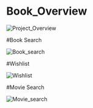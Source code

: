 # Book_Overview

![Project_Overview](https://user-images.githubusercontent.com/18111780/186892565-d29fbbbd-152c-4af9-88ca-11941d85b75e.png)

#Book Search 

![Book_search](https://user-images.githubusercontent.com/18111780/186892589-c03425c4-e0d4-418d-b8ed-facc4e02f421.png)

#Wishlist

![Wishlist](https://user-images.githubusercontent.com/18111780/186892608-24f02984-6b81-4c7b-959f-499780014c17.png)

#Movie Search 

![Movie_search](https://user-images.githubusercontent.com/18111780/186892641-e650c65b-1832-47fe-8241-77b63107cd11.png)
